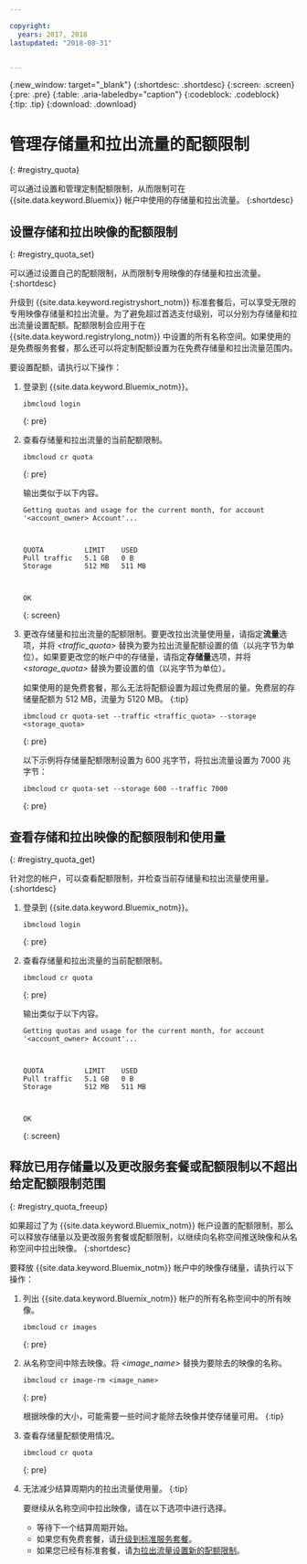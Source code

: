 ```yaml
---

copyright:
  years: 2017, 2018
lastupdated: "2018-08-31"


---
```


{:new_window: target="_blank"}
{:shortdesc: .shortdesc}
{:screen: .screen}
{:pre: .pre}
{:table: .aria-labeledby="caption"}
{:codeblock: .codeblock}
{:tip: .tip}
{:download: .download}


# 管理存储量和拉出流量的配额限制
{: #registry_quota}

可以通过设置和管理定制配额限制，从而限制可在 {{site.data.keyword.Bluemix}} 帐户中使用的存储量和拉出流量。
{:shortdesc}


## 设置存储和拉出映像的配额限制
{: #registry_quota_set}

可以通过设置自己的配额限制，从而限制专用映像的存储量和拉出流量。
{:shortdesc}

升级到 {{site.data.keyword.registryshort_notm}} 标准套餐后，可以享受无限的专用映像存储量和拉出流量。为了避免超过首选支付级别，可以分别为存储量和拉出流量设置配额。配额限制会应用于在 {{site.data.keyword.registrylong_notm}} 中设置的所有名称空间。如果使用的是免费服务套餐，那么还可以将定制配额设置为在免费存储量和拉出流量范围内。

要设置配额，请执行以下操作：

1.  登录到 {{site.data.keyword.Bluemix_notm}}。

    ```
    ibmcloud login
    ```
    {: pre}

2.  查看存储量和拉出流量的当前配额限制。

    ```
    ibmcloud cr quota
    ```
    {: pre}

    输出类似于以下内容。


    ```
    Getting quotas and usage for the current month, for account '<account_owner> Account'...

    

    QUOTA          LIMIT    USED
    Pull traffic   5.1 GB   0 B
    Storage        512 MB   511 MB

    

    OK
    ```
    {: screen}

3.  更改存储量和拉出流量的配额限制。要更改拉出流量使用量，请指定**流量**选项，并将 _&lt;traffic_quota&gt;_ 替换为要为拉出流量配额设置的值（以兆字节为单位）。如果要更改您的帐户中的存储量，请指定**存储量**选项，并将 _&lt;storage_quota&gt;_ 替换为要设置的值（以兆字节为单位）。


    如果使用的是免费套餐，那么无法将配额设置为超过免费层的量。免费层的存储量配额为 512 MB，流量为 5120 MB。
    {:tip}

    ```
    ibmcloud cr quota-set --traffic <traffic_quota> --storage <storage_quota>
    ```
    {: pre}

    以下示例将存储量配额限制设置为 600 兆字节，将拉出流量设置为 7000 兆字节：


    ```
    ibmcloud cr quota-set --storage 600 --traffic 7000
    ```
    {: pre}


## 查看存储和拉出映像的配额限制和使用量
{: #registry_quota_get}

针对您的帐户，可以查看配额限制，并检查当前存储量和拉出流量使用量。
{:shortdesc}

1.  登录到 {{site.data.keyword.Bluemix_notm}}。

    ```
    ibmcloud login
    ```
    {: pre}

2.  查看存储量和拉出流量的当前配额限制。

    ```
    ibmcloud cr quota
    ```
    {: pre}

    输出类似于以下内容。


    ```
    Getting quotas and usage for the current month, for account '<account_owner> Account'...

    

    QUOTA          LIMIT    USED
    Pull traffic   5.1 GB   0 B
    Storage        512 MB   511 MB

    

    OK
    ```
    {: screen}


## 释放已用存储量以及更改服务套餐或配额限制以不超出给定配额限制范围
{: #registry_quota_freeup}

如果超过了为 {{site.data.keyword.Bluemix_notm}} 帐户设置的配额限制，那么可以释放存储量以及更改服务套餐或配额限制，以继续向名称空间推送映像和从名称空间中拉出映像。
{:shortdesc}

要释放 {{site.data.keyword.Bluemix_notm}} 帐户中的映像存储量，请执行以下操作：

1.  列出 {{site.data.keyword.Bluemix_notm}} 帐户的所有名称空间中的所有映像。

    ```
    ibmcloud cr images
    ```
    {: pre}

2.  从名称空间中除去映像。将 _&lt;image_name&gt;_ 替换为要除去的映像的名称。


    ```
    ibmcloud cr image-rm <image_name>
    ```
    {: pre}

    根据映像的大小，可能需要一些时间才能除去映像并使存储量可用。
    {:tip}

3.  查看存储量配额使用情况。

    ```
    ibmcloud cr quota
    ```
    {: pre}

4. 无法减少结算周期内的拉出流量使用量。
    {:tip}

    要继续从名称空间中拉出映像，请在以下选项中进行选择。

    -   等待下一个结算周期开始。
    -   如果您有免费套餐，请[升级到标准服务套餐](registry_overview.html#registry_plan_upgrade)。
    -   如果您已经有标准套餐，请[为拉出流量设置新的配额限制](#registry_quota_set)。
